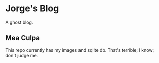 # Jorge's Blog

A ghost blog. 

## Mea Culpa

This repo currently has my images and sqlite db. That's terrible; I know; don't judge me.